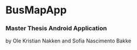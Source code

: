 # BusMapApp
### Master Thesis Android Application


by Ole Kristian Nakken and Sofia Nascimento Bakke
